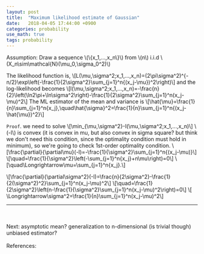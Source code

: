 ```yaml
---
layout: post
title:  "Maximum likelihood estimate of Gaussian"
date:   2018-04-05 17:44:00 +0900
categories: probability
use_math: true
tags: probability
---
```

Assumption: Draw a sequence \\(\\{x_1,...,x_n\\}\\) from  \\(n\\) i.i.d \\(X_n\sim\mathcal{N}(\mu_0,\sigma_0^2)\\)



The likelihood function is, \\[L(\mu,\sigma^2;x_1,...,x_n)=(2\pi\sigma^2)^{-n/2}\exp\left(-\frac{1}{2\sigma^2}\sum_{j=1}^n{(x_j-\mu})^2\right)\\]
and the log-likelihood becomes \\[l(\mu,\sigma^2;x_1,...,x_n)=-\frac{n}{2}\left(\ln2\pi+\ln\sigma^2\right)-\frac{1}{2\sigma^2}\sum_{j=1}^n(x_j-\mu)^2\\] The ML estimator of the mean and variance is \\[\hat{\mu}=\frac{1}{n}\sum_{j=1}^n{x_j},\quad\hat{\sigma}^2=\frac{1}{n}\sum_{j=1}^n{(x_j-\hat{\mu})^2}\\]

`Proof`. we need to solve \\[\min_{\mu,\sigma^2}-l(\mu,\sigma^2;x_1,...,x_n)\\] \\(-l\\) is convex (it is convex in mu, but also convex in sigma square? but think we don't need this condition, since the optimality condition must hold in minimum), so we're going to check 1st-order optimality condition. \\[\frac{\partial}{\partial\mu}(-l)=-\frac{1}{\sigma^2}\sum_{j=1}^n{(x_j-\mu)}\\] \\[\quad=\frac{1}{\sigma^2}\left(-\sum_{j=1}^n{x_j}+n\mu\right)=0\\] \\[\quad\Longrightarrow\mu=\sum_{j=1}^n{x_j}.\\]

\\[\frac{\partial}{\partial\sigma^2}(-l)=\frac{n}{2\sigma^2}-\frac{1}{2(\sigma^2)^2}\sum_{j=1}^n(x_j-\mu)^2\\] \\[\quad=\frac{1}{2\sigma^2}\left(n-\frac{1}{\sigma^2}\sum_{j=1}^n(x_j-\mu)^2\right)=0\\] \\[ \Longrightarrow\sigma^2=\frac{1}{n}\sum_{j=1}^n(x_j-\mu)^2\\]


<hr>
<br/><br/>
Next:
asymptotic mean?  
generalization to n-dimensional (is trivial though)  
unbiased estimator?  
<br/><br/>
References:  